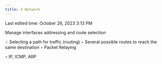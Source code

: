 ```yaml
---
title: 3 Network
---
```


Last edited time: October 26, 2023 3:13 PM

Manage interfaces addressing and route selection

<aside>
💡 Selecting a path for traffic (routing)
◦ Several possible routes to reach the same destination
◦ Packet Relaying

</aside>

◦ IP, ICMP, ARP
